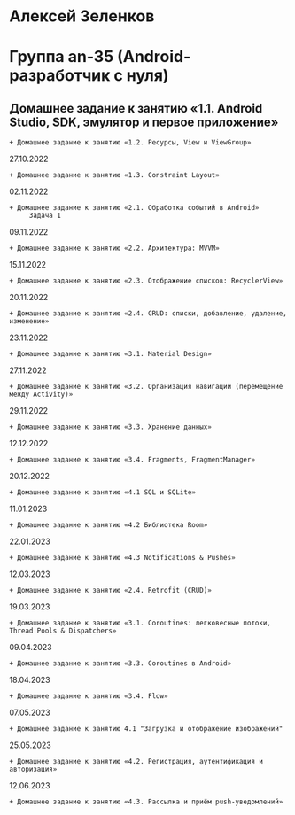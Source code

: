 # Алексей Зеленков
# Группа an-35 (Android-разработчик с нуля)

##   Домашнее задание к занятию «1.1. Android Studio, SDK, эмулятор и первое приложение»
    + Домашнее задание к занятию «1.2. Ресурсы, View и ViewGroup»
27.10.2022

    + Домашнее задание к занятию «1.3. Constraint Layout»
02.11.2022

    + Домашнее задание к занятию «2.1. Обработка событий в Android»
         Задача 1

09.11.2022

    + Домашнее задание к занятию «2.2. Архитектура: MVVM»

15.11.2022

    + Домашнее задание к занятию «2.3. Отображение списков: RecyclerView»

20.11.2022

    + Домашнее задание к занятию «2.4. CRUD: списки, добавление, удаление, изменение»

23.11.2022

    + Домашнее задание к занятию «3.1. Material Design»

27.11.2022

    + Домашнее задание к занятию «3.2. Организация навигации (перемещение между Activity)»

29.11.2022

    + Домашнее задание к занятию «3.3. Хранение данных»

12.12.2022

    + Домашнее задание к занятию «3.4. Fragments, FragmentManager»

20.12.2022

    + Домашнее задание к занятию «4.1 SQL и SQLite»

11.01.2023

    + Домашнее задание к занятию «4.2 Библиотека Room»

22.01.2023

    + Домашнее задание к занятию «4.3 Notifications & Pushes»

12.03.2023

    + Домашнее задание к занятию «2.4. Retrofit (CRUD)»

19.03.2023

    + Домашнее задание к занятию «3.1. Coroutines: легковесные потоки, Thread Pools & Dispatchers»

09.04.2023

    + Домашнее задание к занятию «3.3. Coroutines в Android»

18.04.2023

    + Домашнее задание к занятию «3.4. Flow»

07.05.2023

    + Домашнее задание к занятию 4.1 "Загрузка и отображение изображений"

25.05.2023

    + Домашнее задание к занятию «4.2. Регистрация, аутентификация и авторизация»

12.06.2023

    + Домашнее задание к занятию «4.3. Рассылка и приём push-уведомлений»
